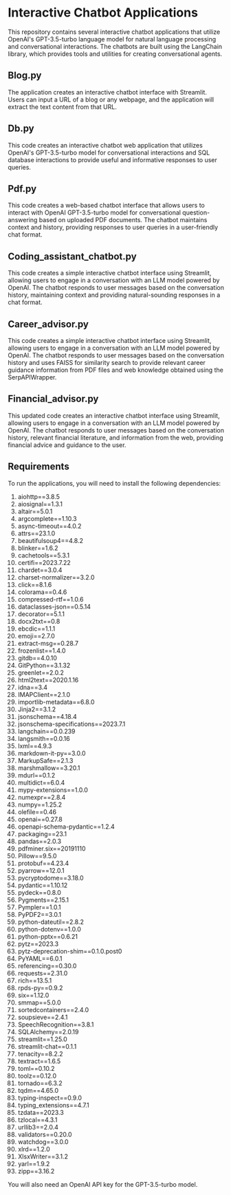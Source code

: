 # Interactive Chatbot Applications

This repository contains several interactive chatbot applications that utilize OpenAI's GPT-3.5-turbo language model for natural language processing and conversational interactions. The chatbots are built using the LangChain library, which provides tools and utilities for creating conversational agents.

## Blog.py

The application creates an interactive chatbot interface with Streamlit. Users can input a URL of a blog or any webpage, and the application will extract the text content from that URL.

## Db.py

This code creates an interactive chatbot web application that utilizes OpenAI's GPT-3.5-turbo model for conversational interactions and SQL database interactions to provide useful and informative responses to user queries.

## Pdf.py

This code creates a web-based chatbot interface that allows users to interact with OpenAI GPT-3.5-turbo model for conversational question-answering based on uploaded PDF documents. The chatbot maintains context and history, providing responses to user queries in a user-friendly chat format.

## Coding_assistant_chatbot.py

This code creates a simple interactive chatbot interface using Streamlit, allowing users to engage in a conversation with an LLM model powered by OpenAI. The chatbot responds to user messages based on the conversation history, maintaining context and providing natural-sounding responses in a chat format.

## Career_advisor.py

This code creates a simple interactive chatbot interface using Streamlit, allowing users to engage in a conversation with an LLM model powered by OpenAI. The chatbot responds to user messages based on the conversation history and uses FAISS for similarity search to provide relevant career guidance information from PDF files and web knowledge obtained using the SerpAPIWrapper.

## Financial_advisor.py

This updated code creates an interactive chatbot interface using Streamlit, allowing users to engage in a conversation with an LLM model powered by OpenAI. The chatbot responds to user messages based on the conversation history, relevant financial literature, and information from the web, providing financial advice and guidance to the user.

## Requirements

To run the applications, you will need to install the following dependencies:

1. aiohttp==3.8.5
2. aiosignal==1.3.1
3. altair==5.0.1
4. argcomplete==1.10.3
5. async-timeout==4.0.2
6. attrs==23.1.0
7. beautifulsoup4==4.8.2
8. blinker==1.6.2
9. cachetools==5.3.1
10. certifi==2023.7.22
11. chardet==3.0.4
12. charset-normalizer==3.2.0
13. click==8.1.6
14. colorama==0.4.6
15. compressed-rtf==1.0.6
16. dataclasses-json==0.5.14
17. decorator==5.1.1
18. docx2txt==0.8
19. ebcdic==1.1.1
20. emoji==2.7.0
21. extract-msg==0.28.7
22. frozenlist==1.4.0
23. gitdb==4.0.10
24. GitPython==3.1.32
25. greenlet==2.0.2
26. html2text==2020.1.16
27. idna==3.4
28. IMAPClient==2.1.0
29. importlib-metadata==6.8.0
30. Jinja2==3.1.2
31. jsonschema==4.18.4
32. jsonschema-specifications==2023.7.1
33. langchain==0.0.239
34. langsmith==0.0.16
35. lxml==4.9.3
36. markdown-it-py==3.0.0
37. MarkupSafe==2.1.3
38. marshmallow==3.20.1
39. mdurl==0.1.2
40. multidict==6.0.4
41. mypy-extensions==1.0.0
42. numexpr==2.8.4
43. numpy==1.25.2
44. olefile==0.46
45. openai==0.27.8
46. openapi-schema-pydantic==1.2.4
47. packaging==23.1
48. pandas==2.0.3
49. pdfminer.six==20191110
50. Pillow==9.5.0
51. protobuf==4.23.4
52. pyarrow==12.0.1
53. pycryptodome==3.18.0
54. pydantic==1.10.12
55. pydeck==0.8.0
56. Pygments==2.15.1
57. Pympler==1.0.1
58. PyPDF2==3.0.1
59. python-dateutil==2.8.2
60. python-dotenv==1.0.0
61. python-pptx==0.6.21
62. pytz==2023.3
63. pytz-deprecation-shim==0.1.0.post0
64. PyYAML==6.0.1
65. referencing==0.30.0
66. requests==2.31.0
67. rich==13.5.1
68. rpds-py==0.9.2
69. six==1.12.0
70. smmap==5.0.0
71. sortedcontainers==2.4.0
72. soupsieve==2.4.1
73. SpeechRecognition==3.8.1
74. SQLAlchemy==2.0.19
75. streamlit==1.25.0
76. streamlit-chat==0.1.1
77. tenacity==8.2.2
78. textract==1.6.5
79. toml==0.10.2
80. toolz==0.12.0
81. tornado==6.3.2
82. tqdm==4.65.0
83. typing-inspect==0.9.0
84. typing_extensions==4.7.1
85. tzdata==2023.3
86. tzlocal==4.3.1
87. urllib3==2.0.4
88. validators==0.20.0
89. watchdog==3.0.0
90. xlrd==1.2.0
91. XlsxWriter==3.1.2
92. yarl==1.9.2
93. zipp==3.16.2

You will also need an OpenAI API key for the GPT-3.5-turbo model.

